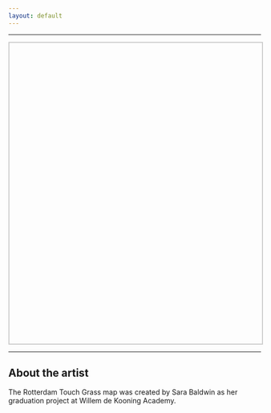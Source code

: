 ```yaml
---
layout: default
---
```


***

<div id="openseadragon" style="width: 100%; height: 600px; border: 2px solid #ccc;"></div>

<script src="https://cdnjs.cloudflare.com/ajax/libs/openseadragon/4.1.0/openseadragon.min.js"></script>
<link rel="stylesheet" href="https://cdnjs.cloudflare.com/ajax/libs/openseadragon/4.1.0/openseadragon.min.css" />

<script>
  OpenSeadragon({
    id: "openseadragon",
    prefixUrl: "https://cdnjs.cloudflare.com/ajax/libs/openseadragon/4.1.0/images/",
    tileSources: "/rotterdam_map/assets/deepzoom/rotterdam_map.dzi"
  });
</script>

***

## About the artist

The Rotterdam Touch Grass map was created by Sara Baldwin as her graduation project at Willem de Kooning Academy.
